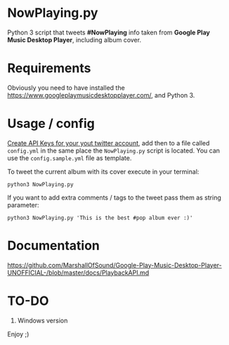 # NowPlaying.py
Python 3 script that tweets **#NowPlaying** info taken from **Google Play Music Desktop Player**, including album cover.

# Requirements

Obviously you need to have installed the <https://www.googleplaymusicdesktopplayer.com/>, and Python 3.

# Usage / config

[Create API Keys for your  yout twitter account](https://dev.twitter.com/oauth/overview/application-owner-access-tokens), add then to a file called `config.yml` in the same place the `NowPlaying.py` script is located. You can use the `config.sample.yml` file as template.

To tweet the current album with its cover execute in your terminal:

```
python3 NowPlaying.py
```

If you want to add extra comments / tags to the tweet pass them as string parameter:

```
python3 NowPlaying.py 'This is the best #pop album ever :)'
```

# Documentation

<https://github.com/MarshallOfSound/Google-Play-Music-Desktop-Player-UNOFFICIAL-/blob/master/docs/PlaybackAPI.md>

# TO-DO

1. Windows version

Enjoy ;)
